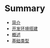 # Summary

* [简介](README.md)
* [开发环境搭建](chapter1.md)
* [概述](goyu-yan-gai-shu.md)
* [基础类型](ji-chu-lei-xing.md)

